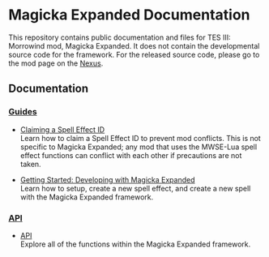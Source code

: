 # Magicka Expanded Documentation
This repository contains public documentation and files for TES III: Morrowind mod, Magicka Expanded. It does not contain the developmental source code for the framework. For the released source code, please go to the mod page on the [Nexus](https://www.nexusmods.com/morrowind/mods/47111).

## Documentation  
### [Guides](docs/guides)
* [Claiming a Spell Effect ID](docs/guides/claiming-a-spell-effect-id)  
Learn how to claim a Spell Effect ID to prevent mod conflicts. This is not specific to Magicka Expanded; any mod that uses the MWSE-Lua spell effect functions can conflict with each other if precautions are not taken.

* [Getting Started: Developing with Magicka Expanded](docs/guides/getting-started-developing-with-magicka-expanded)  
Learn how to setup, create a new spell effect, and create a new spell with the Magicka Expanded framework. 

### [API](docs/api)
* [API](docs/api)  
Explore all of the functions within the Magicka Expanded framework.
